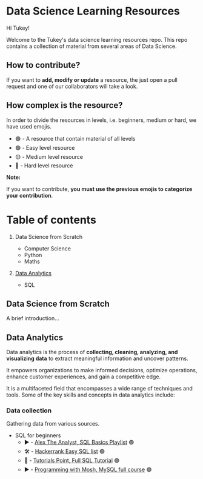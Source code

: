# Data Science Learning Resources

Hi Tukey!

Welcome to the Tukey's data science learning resources repo. This repo contains a collection of material from several areas of Data Science.

## How to contribute?

If you want to **add, modify or update** a resource, the just open a pull request and one of our collaborators will take a look.

## How complex is the resource?

In order to divide the resources in levels, i.e. beginners, medium or hard, we have used emojis.

- 🟣 - A resource that contain material of all levels
- 🟢 - Easy level resource
- 🟡 - Medium level resource
- 🔴 - Hard level resource

**Note:**

If you want to contribute, **you must use the previous emojis to categorize your contribution**.

# Table of contents

1. Data Science from Scratch
    * Computer Science
    * Python
    * Maths

2. [Data Analytics](#data-analytics)
    * SQL

## Data Science from Scratch

A brief introduction...

## Data Analytics

Data analytics is the process of **collecting, cleaning, analyzing, and visualizing data** to extract meaningful information and uncover patterns.

It empowers organizations to make informed decisions, optimize operations, enhance customer experiences, and gain a competitive edge.

It is a multifaceted field that encompasses a wide range of techniques and tools. Some of the key skills and concepts in data analytics include: 

### Data collection

Gathering data from various sources.

* SQL for beginners
    - ▶️ - [Alex The Analyst, SQL Basics Playlist](https://youtu.be/RSlqWnP-Dy8?si=RGS_VbVuM8fQkFnc) 🟢
    - 🛠️ - [Hackerrank Easy SQL list](https://www.hackerrank.com/domains/sql?badge_type=sql&filters%5Bstatus%5D%5B%5D=solved&filters%5Bdifficulty%5D%5B%5D=easy) 🟢
    - 📝 - [Tutorials Point, Full SQL Tutorial](https://www.tutorialspoint.com/sql/index.htm) 🟣
    - ▶️ - [Programming with Mosh, MySQL full course](https://youtu.be/7S_tz1z_5bA?si=Dlhy-8qWarVQP4FG) 🟣
    
